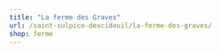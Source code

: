 ```yaml
---
title: "La ferme des Graves"
url: /saint-sulpice-dexcideuil/la-ferme-des-graves/
shop: ferme
---
```

